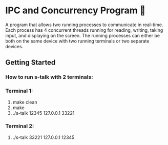 # IPC and Concurrency Program 🤝

A program that allows two running processes to communicate in real-time. Each process has 4 concurrent threads running for reading, writing, taking input, and displaying on the screen. The running processes can either be both on the same device with two running terminals or two separate devices.

## Getting Started

### How to run s-talk with 2 terminals:

### Terminal 1:
  1. make clean
  2. make
  3. ./s-talk 12345 127.0.0.1 33221

### Terminal 2:
  1. ./s-talk 33221 127.0.0.1 12345
